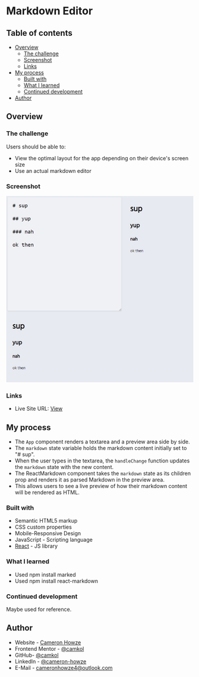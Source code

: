 # Markdown Editor

## Table of contents

- [Overview](#overview)
  - [The challenge](#the-challenge)
  - [Screenshot](#screenshot)
  - [Links](#links)
- [My process](#my-process)
  - [Built with](#built-with)
  - [What I learned](#what-i-learned)
  - [Continued development](#continued-development)
- [Author](#author)

## Overview

### The challenge

Users should be able to:

- View the optimal layout for the app depending on their device's screen size
- Use an actual markdown editor

### Screenshot

![](./screen.jpg)

### Links

- Live Site URL: [View](https://travellist3.netlify.app/)

## My process

- The `App` component renders a textarea and a preview area side by side.
- The `markdown` state variable holds the markdown content initially set to "# sup".
- When the user types in the textarea, the `handleChange` function updates the `markdown` state with the new content.
- The ReactMarkdown component takes the `markdown` state as its children prop and renders it as parsed Markdown in the preview area.
- This allows users to see a live preview of how their markdown content will be rendered as HTML.

### Built with

- Semantic HTML5 markup
- CSS custom properties
- Mobile-Responsive Design
- JavaScript - Scripting language
- [React](https://reactjs.org/) - JS library

### What I learned

- Used npm install marked
- Used npm install react-markdown

### Continued development

Maybe used for reference.

## Author

- Website - [Cameron Howze](https://camkol.github.io/)
- Frontend Mentor - [@camkol](https://www.frontendmentor.io/profile/camkol)
- GitHub- [@camkol](https://github.com/camkol)
- LinkedIn - [@cameron-howze](https://www.linkedin.com/in/cameron-howze-28a646109/)
- E-Mail - [cameronhowze4@outlook.com](mailto:cameronhowze4@outlook.com)
